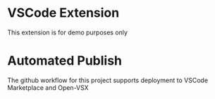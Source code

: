 # VSCode Extension
This extension is for demo purposes only

# Automated Publish
The github workflow for this project supports deployment to VSCode Marketplace and Open-VSX


